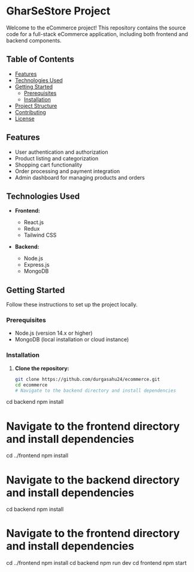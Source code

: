 # GharSeStore Project

Welcome to the eCommerce project! This repository contains the source code for a full-stack eCommerce application, including both frontend and backend components.

## Table of Contents

- [Features](#features)
- [Technologies Used](#technologies-used)
- [Getting Started](#getting-started)
  - [Prerequisites](#prerequisites)
  - [Installation](#installation)
- [Project Structure](#project-structure)
- [Contributing](#contributing)
- [License](#license)

## Features

- User authentication and authorization
- Product listing and categorization
- Shopping cart functionality
- Order processing and payment integration
- Admin dashboard for managing products and orders

## Technologies Used

- **Frontend:**
  - React.js
  - Redux
  - Tailwind CSS

- **Backend:**
  - Node.js
  - Express.js
  - MongoDB

## Getting Started

Follow these instructions to set up the project locally.

### Prerequisites

- Node.js (version 14.x or higher)
- MongoDB (local installation or cloud instance)

### Installation

1. **Clone the repository:**

   ```bash
   git clone https://github.com/durgasahu24/ecommerce.git
   cd ecommerce
   # Navigate to the backend directory and install dependencies
cd backend
npm install

# Navigate to the frontend directory and install dependencies
cd ../frontend
npm install
# Navigate to the backend directory and install dependencies
cd backend
npm install

# Navigate to the frontend directory and install dependencies
cd ../frontend
npm install
cd backend
npm run dev
cd frontend
npm start

